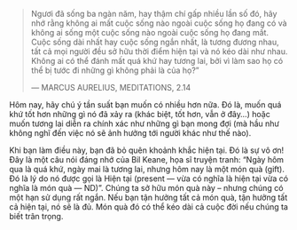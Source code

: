 
> Ngươi đã sống ba ngàn năm, hay thậm chí gấp nhiều lần số đó, hãy nhớ rằng không ai mất cuộc sống nào ngoài cuộc sống họ đang có và không ai sống một cuộc sống nào ngoài cuộc sống họ đang mất. Cuộc sống dài nhất hay cuộc sống ngắn nhất, là tương đương nhau, tất cả mọi người đều sở hữu thời điểm hiện tại và nó kéo dài như nhau. Không ai có thể đánh mất quá khứ hay tương lai, bởi vì làm sao họ có thể bị tước đi những gì không phải là của họ?”
> 
> — MARCUS AURELIUS, MEDITATIONS, 2.14

Hôm nay, hãy chú ý tần suất bạn muốn có nhiều hơn nữa. Đó là, muốn quá khứ tốt hơn những gì nó đã xảy ra (khác biệt, tốt hơn, vẫn ở đây…) hoặc muốn tương lai diễn ra chính xác như những gì bạn mong đợi (mà hầu như không nghĩ đến việc nó sẽ ảnh hưởng tới người khác như thế nào).

Khi bạn làm điều này, bạn đã bỏ quên khoảnh khắc hiện tại. Đó là sự vô ơn! Đây là một câu nói đáng nhớ của Bil Keane, họa sĩ truyện tranh: “Ngày hôm qua là quá khứ, ngày mai là tương lai, nhưng hôm nay là một món quà (gift). Đó là lý do nó được gọi là Hiện tại (present — vừa có nghĩa là hiện tại vừa có nghĩa là món quà — ND)”. Chúng ta sở hữu món quà này – nhưng chúng có một hạn sử dụng rất ngắn. Nếu bạn tận hưởng tất cả món quà, tận hưởng tất cả hiện tại, nó sẽ là đủ. Món quà đó có thể kéo dài cả cuộc đời nếu chúng ta biết trân trọng.